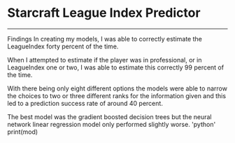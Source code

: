 # Starcraft League Index Predictor
-------------------------------------------------------------------------------------------------------


Findings
In creating my models, I was able to correctly estimate the LeagueIndex forty percent of the time.

When I attempted to estimate if the player was in professional, or in LeagueIndex one or two, I was able to estimate this correctly 99 percent of the time.

With there being only eight different options the models were able to narrow the choices to two or three different ranks for the information given and this led to a prediction success rate of around 40 percent.

The best model was the gradient boosted decision trees but the neural network linear regression model only performed slightly worse.
'python'
print(mod)
